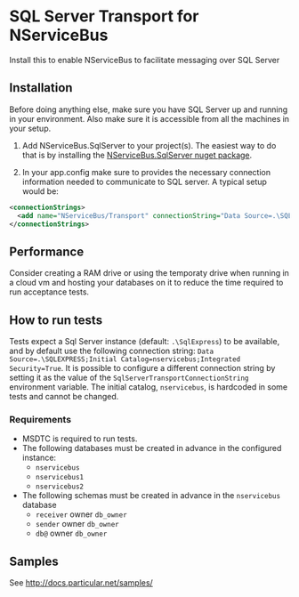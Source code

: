 # SQL Server Transport for NServiceBus

Install this to enable NServiceBus to facilitate messaging over SQL Server

## Installation

Before doing anything else, make sure you have SQL Server up and running in your environment. Also make sure it is accessible from all the machines in your setup.

1. Add NServiceBus.SqlServer to your project(s). The easiest way to do that is by installing the [NServiceBus.SqlServer nuget package](https://www.nuget.org/packages/NServiceBus.SqlServer).

2. In your app.config make sure to provides the necessary connection information needed to communicate to SQL server. A typical setup would be:

````xml
<connectionStrings>
  <add name="NServiceBus/Transport" connectionString="Data Source=.\SQLEXPRESS;Initial Catalog=nservicebus;Integrated Security=True"/>
</connectionStrings>
````

## Performance

Consider creating a RAM drive or using the temporaty drive when running in a cloud vm and hosting your databases on it to reduce the time required to run acceptance tests.

## How to run tests

Tests expect a Sql Server instance (default: `.\SqlExpress`) to be available, and by default use the following connection string: `Data Source=.\SQLEXPRESS;Initial Catalog=nservicebus;Integrated Security=True`. It is possible to configure a different connection string by setting it as the value of the `SqlServerTransportConnectionString` environment variable. The initial catalog, `nservicebus`, is hardcoded in some tests and cannot be changed.

### Requirements

- MSDTC is required to run tests.
- The following databases must be created in advance in the configured instance:
  - `nservicebus`
  - `nservicebus1`
  - `nservicebus2`
- The following schemas must be created in advance in the `nservicebus` database
  - `receiver` owner `db_owner`
  - `sender` owner `db_owner`
  - `db@` owner `db_owner`

## Samples

See http://docs.particular.net/samples/
